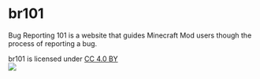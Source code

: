 br101
=====

Bug Reporting 101 is a website that guides Minecraft Mod users though the process of reporting a bug.  
  
br101 is licensed under [CC 4.0 BY](http://creativecommons.org/licenses/by/4.0/)  
![](http://i.creativecommons.org/l/by/4.0/88x31.png)

